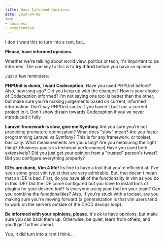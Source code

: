 ```yaml
---
title: Have Informed Opinions
date: 2019-04-08
tag:
- business
- programming
---
```

I don't want this to turn into a rant, but...

<!--more-->

**Please, have informed opinions.**

Whether we're talking about world view, politics or tech, it's important to be informed.  The one key to this is to **try it first** before you have an opinion.

Just a few reminders:

**PHPUnit is dumb, I want Codeception.** Have you used PHPUnit before? Also, how long ago? Did you keep up with the changes?  How is your choice of Codeception informed? I'm not saying one tool is better than the other, but make sure you're making judgements based on current, informed information.  Don't say PHPUnit sucks if you haven't built out a current project in it.  Don't show distain towards Codeception if you've never introduced it fully.

**Laravel framework is slow, give me Symfony** Are you sure you're not practicing premature optimization?  What does "slow" mean? Are you faster programming Laravel vs Symfony? This is for any framework, or toolset, basically.  What measurements are you using? Are you measuring the right thing? (Business goals vs technical performance)  Have you used both extensively?  Did you just get your opinion from a "trusted" person's tweet?  Did you configure everything properly?

**IDEs are dumb, Vim 4 life!** Its fine to have a tool that you're efficient at. I've seen some great vim typist that are very admirable.  But, that doesn't mean that an IDE is bad.  First, do you have all of the functionality in vim as you do in this IDE? Did the IDE come configured but you have to install tons of plugins for your desired tool? Is everyone using your tool on your team? Can you combine the functionalities? Also, if you're stuck with a toolset, are you making sure you're moving forward (a generalization is that vim users tend to work on the servers outside of the CI/CD devops loop).

**Be informed with your opinions, please.** It's ok to have opinions, but make sure you can back them up. Otherwise, be quiet, learn from others, and you'll get further ahead.

Yup, it did turn into a rant I think... 